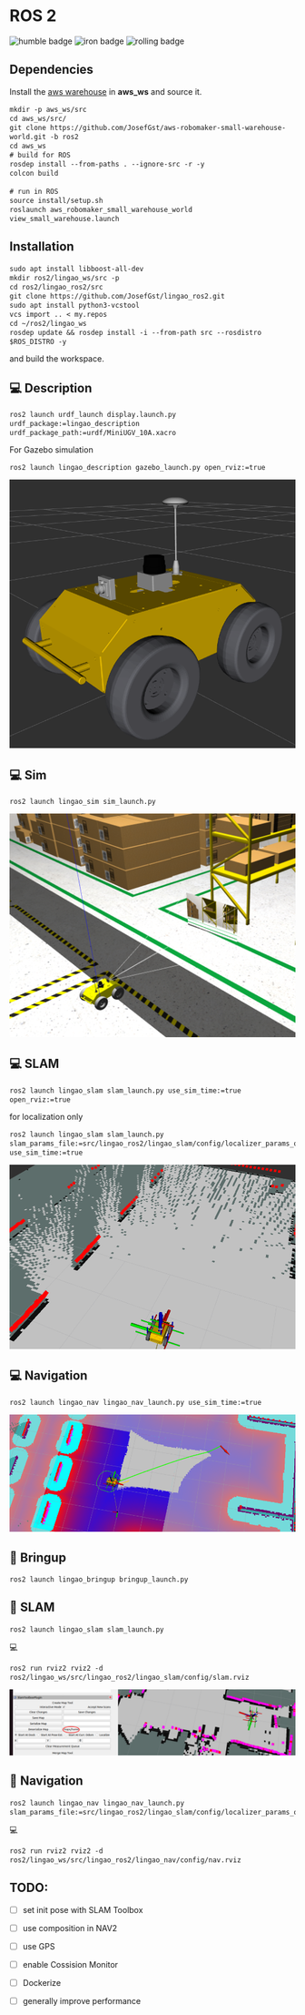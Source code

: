 # ROS 2
![humble badge](https://github.com/JosefGst/lingao_ros2/actions/workflows/humble.yaml/badge.svg)
![iron badge](https://github.com/JosefGst/lingao_ros2/actions/workflows/iron.yaml/badge.svg)
![rolling badge](https://github.com/JosefGst/lingao_ros2/actions/workflows/rolling.yaml/badge.svg)

## Dependencies
Install the [aws warehouse](https://github.com/aws-robotics/aws-robomaker-small-warehouse-world) in **aws_ws** and source it.

    mkdir -p aws_ws/src
    cd aws_ws/src/
    git clone https://github.com/JosefGst/aws-robomaker-small-warehouse-world.git -b ros2
    cd aws_ws
    # build for ROS
    rosdep install --from-paths . --ignore-src -r -y
    colcon build

    # run in ROS
    source install/setup.sh
    roslaunch aws_robomaker_small_warehouse_world view_small_warehouse.launch


## Installation

    sudo apt install libboost-all-dev
    mkdir ros2/lingao_ws/src -p
    cd ros2/lingao_ros2/src
    git clone https://github.com/JosefGst/lingao_ros2.git
    sudo apt install python3-vcstool
    vcs import .. < my.repos
    cd ~/ros2/lingao_ws
    rosdep update && rosdep install -i --from-path src --rosdistro $ROS_DISTRO -y

and build the workspace.
## :computer: Description

    ros2 launch urdf_launch display.launch.py urdf_package:=lingao_description urdf_package_path:=urdf/MiniUGV_10A.xacro

For Gazebo simulation

    ros2 launch lingao_description gazebo_launch.py open_rviz:=true

![urdf](https://github.com/JosefGst/lingao_ros2/blob/humble/images/urdf.png)
## :computer: Sim

    ros2 launch lingao_sim sim_launch.py

![sim](https://github.com/JosefGst/lingao_ros2/blob/humble/images/sim.png)

## :computer: SLAM

    ros2 launch lingao_slam slam_launch.py use_sim_time:=true open_rviz:=true

for localization only

    ros2 launch lingao_slam slam_launch.py slam_params_file:=src/lingao_ros2/lingao_slam/config/localizer_params_online_async.yaml use_sim_time:=true

![slam](https://github.com/JosefGst/lingao_ros2/blob/humble/images/slam.png)

## :computer: Navigation

    ros2 launch lingao_nav lingao_nav_launch.py use_sim_time:=true

![nav](https://github.com/JosefGst/lingao_ros2/blob/humble/images/nav.png)
    
## :robot: Bringup

    ros2 launch lingao_bringup bringup_launch.py

## :robot: SLAM

    ros2 launch lingao_slam slam_launch.py

:computer:

    ros2 run rviz2 rviz2 -d ros2/lingao_ws/src/lingao_ros2/lingao_slam/config/slam.rviz

![nav](https://github.com/JosefGst/lingao_ros2/blob/humble/images/home.png)

## :robot: Navigation

    ros2 launch lingao_nav lingao_nav_launch.py slam_params_file:=src/lingao_ros2/lingao_slam/config/localizer_params_online_async_home.yaml 

:computer:
    
    ros2 run rviz2 rviz2 -d ros2/lingao_ws/src/lingao_ros2/lingao_nav/config/nav.rviz 

## TODO:
- [ ] set init pose with SLAM Toolbox
- [ ] use composition in NAV2
- [ ] use GPS
- [ ] enable Cossision Monitor
- [ ] Dockerize
- [ ] generally improve performance

